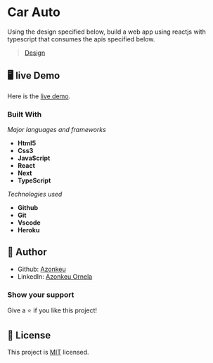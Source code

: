 # Car Auto

Using the design specified below, build a web app using reactjs with typescript that consumes
the apis specified below.

> [Design](https://w3layouts.com/template/electro-store-an-ecommerce-theme-bootstrap-template/)

## 🖥️ live Demo
Here is the [live demo]().

### Built With

  *Major languages and frameworks* 
  - **Html5**
  - **Css3**
  -  **JavaScript**
  -  **React**
  -  **Next**
  - **TypeScript**
   
  *Technologies used*
   - **Github**
   - **Git**
   - **Vscode**
   - **Heroku**

## 👩 Author

- Github: [Azonkeu](https://github.com/Azonkeu)
- LinkedIn: [Azonkeu Ornela](https://www.linkedin.com/in/azonkeu-ornela-88a14b172/)

### Show your support

Give a ⭐️ if you like this project!

## 📝 License

This project is [MIT](https://github.com/Azonkeu/car-auto-store/blob/main/LICENSE) licensed.
